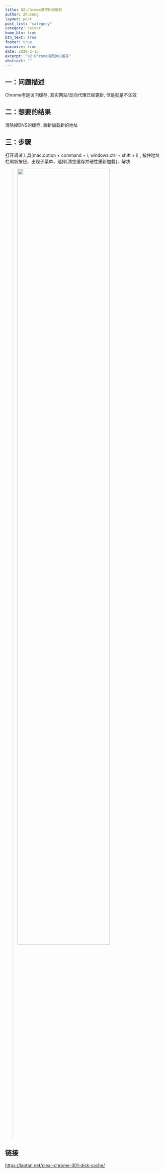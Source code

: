 ```yaml
---
title: 02:Chrome清除DNS缓存
author: Zhusong
layout: post
post_list: "category"
category: Server
home_btn: true
btn_text: true
footer: true
maximize: true
date: 2020-2-13
excerpt: "02:Chrome清除DNS缓存"
abstract: ""
---
```



## 一：问题描述

Chrome老是访问缓存, 其实网站/反向代理已经更新, 但是就是不生效

## 二：想要的结果

清除掉DNS的缓存, 重新加载新的地址

## 三：步骤
打开调试工具(mac:option + command + i, windows:ctrl + shift + i) , 按住地址栏刷新按钮，出现子菜单，选择[清空缓存并硬性重新加载]，解决
> <img src="{{site.url}}{{site.baseurl}}{{site.assets_path}}/img/server/img-chrome-clean-dns.png" width="80%">

## 链接
https://laotan.net/clear-chrome-301-disk-cache/